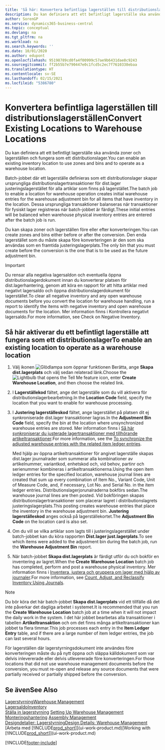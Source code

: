 ```yaml
---
title: 'Så här: Konvertera befintliga lagerställen till distributionslagerställen | Microsoft Docs'
description: Du kan definiera att ett befintligt lagerställe ska använda zoner och lagerställen och fungera som ett distributionslager.
author: SorenGP
ms.service: dynamics365-business-central
ms.topic: conceptual
ms.devlang: na
ms.tgt_pltfrm: na
ms.workload: na
ms.search.keywords: ''
ms.date: 10/01/2020
ms.author: edupont
ms.openlocfilehash: 95198789cd0fa4f00999c57ae9b6431dae8c9243
ms.sourcegitcommit: ff2b55b7e790447e0c1fcd5c2ec7f7610338ebaa
ms.translationtype: HT
ms.contentlocale: sv-SE
ms.lasthandoff: 02/15/2021
ms.locfileid: "5386780"
---
```

# <a name="convert-existing-locations-to-warehouse-locations"></a><span data-ttu-id="af81c-103">Konvertera befintliga lagerställen till distributionslagerställen</span><span class="sxs-lookup"><span data-stu-id="af81c-103">Convert Existing Locations to Warehouse Locations</span></span>
<span data-ttu-id="af81c-104">Du kan definiera att ett befintligt lagerställe ska använda zoner och lagerställen och fungera som ett distributionslager.</span><span class="sxs-lookup"><span data-stu-id="af81c-104">You can enable an existing inventory location to use zones and bins and to operate as a warehouse location.</span></span>  

<span data-ttu-id="af81c-105">Batch-jobbet där ett lagerställe definieras som ett distributionslager skapar ursprungliga distributionslagertransaktioner för dist.lager justeringslagerstället för alla artiklar som finns på lagerstället.</span><span class="sxs-lookup"><span data-stu-id="af81c-105">The batch job to enable a location for warehouse operation creates initial warehouse entries for the warehouse adjustment bin for all items that have inventory in the location.</span></span> <span data-ttu-id="af81c-106">Dessa ursprungliga transaktioner balanseras när transaktioner för fysiskt lager registreras när batch-jobbet är färdigt.</span><span class="sxs-lookup"><span data-stu-id="af81c-106">These initial entries will be balanced when warehouse physical inventory entries are entered after the batch job is run.</span></span>  

<span data-ttu-id="af81c-107">Du kan skapa zoner och lagerställen före eller efter konverteringen.</span><span class="sxs-lookup"><span data-stu-id="af81c-107">You can create zones and bins either before or after the conversion.</span></span> <span data-ttu-id="af81c-108">Den enda lagerstället som du måste skapa före konverteringen är den som ska användas som en framtida justeringslagerplats.</span><span class="sxs-lookup"><span data-stu-id="af81c-108">The only bin that you must create before the conversion is the one that is to be used as the future adjustment bin.</span></span>  

> [!IMPORTANT]  
>  <span data-ttu-id="af81c-109">Du rensar alla negativa lagersaldon och eventuella öppna distributionslagerdokument innan du konverterar platsen för dist.lagerhantering, genom att köra en rapport för att hitta artiklar med negativt lagersaldo och öppna distributionslagerdokument för lagerstället.</span><span class="sxs-lookup"><span data-stu-id="af81c-109">To clear all negative inventory and any open warehouse documents before you convert the location for warehouse handling, run a report to identify the items with negative inventory and open warehouse documents for the location.</span></span> <span data-ttu-id="af81c-110">Mer information finns i Kontrollera negativt lagersaldo.</span><span class="sxs-lookup"><span data-stu-id="af81c-110">For more information, see Check on Negative Inventory.</span></span>  

## <a name="to-enable-an-existing-location-to-operate-as-a-warehouse-location"></a><span data-ttu-id="af81c-111">Så här aktiverar du ett befintligt lagerställe att fungera som ett distributionslager</span><span class="sxs-lookup"><span data-stu-id="af81c-111">To enable an existing location to operate as a warehouse location</span></span>  
1.  <span data-ttu-id="af81c-112">Välj ikonen ![Glödlampa som öppnar funktionen Berätta](media/ui-search/search_small.png "Berätta vad du vill göra"), ange **Skapa dist.lagerplats** och välj sedan relaterad länk.</span><span class="sxs-lookup"><span data-stu-id="af81c-112">Choose the ![Lightbulb that opens the Tell Me feature](media/ui-search/search_small.png "Tell me what you want to do") icon, enter **Create Warehouse Location**, and then choose the related link.</span></span>  
2.  <span data-ttu-id="af81c-113">I **Lagerställekod** fältet, ange det lagerställe som du vill aktivera för distributionslagerbearbetning.</span><span class="sxs-lookup"><span data-stu-id="af81c-113">In the **Location Code** field, specify the location that you want to enable for warehouse processing.</span></span>  
3.  <span data-ttu-id="af81c-114">I **Justering lagerställeskod** fältet, ange lagerstället på platsen dit ej synkroniserade dist.lager transaktioner lagras.</span><span class="sxs-lookup"><span data-stu-id="af81c-114">In the **Adjustment Bin Code** field, specify the bin at the location where unsynchronized warehouse entries are stored.</span></span> <span data-ttu-id="af81c-115">Mer information finns i [Så här synkroniserar du justerade lagertransaktioner med tillhörande artikeltransaktioner](inventory-how-count-adjust-reclassify.md#to-synchronize-the-adjusted-warehouse-entries-with-the-related-item-ledger-entries).</span><span class="sxs-lookup"><span data-stu-id="af81c-115">For more information, see the [To synchronize the adjusted warehouse entries with the related item ledger entries](inventory-how-count-adjust-reclassify.md#to-synchronize-the-adjusted-warehouse-entries-with-the-related-item-ledger-entries).</span></span>  

    <span data-ttu-id="af81c-116">Med hjälp av öppna artikeltransaktioner för angivet lagerställe skapas dist.lager journalrader som summerar alla kombinationer av artikelnummer, variantkod, enhetskod och, vid behov, partinr och serienummer kombineras i artikeltransaktionerna.</span><span class="sxs-lookup"><span data-stu-id="af81c-116">Using the open item ledger entries for the specified location, warehouse journal lines are created that sum up every combination of Item No., Variant Code, Unit of Measure Code, and, if necessary, Lot No. and Serial No. in the item ledger entries.</span></span> <span data-ttu-id="af81c-117">Distributionslagerjorunalraderna bokförs sedan.</span><span class="sxs-lookup"><span data-stu-id="af81c-117">The warehouse journal lines are then posted.</span></span> <span data-ttu-id="af81c-118">Vid bokföringen skapas distributionslagertransaktioner som placerar lagret i distributionslagrets justeringslagerplats.</span><span class="sxs-lookup"><span data-stu-id="af81c-118">This posting creates warehouse entries that place the inventory in the warehouse adjustment bin.</span></span> <span data-ttu-id="af81c-119">**Justering lagerställeskod** anges också på lagerställekortet.</span><span class="sxs-lookup"><span data-stu-id="af81c-119">The **Adjustment Bin Code** on the location card is also set.</span></span>  

4.  <span data-ttu-id="af81c-120">Om du vill se vilka artiklar som lagts till i justeringslagerstället under batch-jobbet kan du köra rapporten **Dist.lager just.lagerplats**.</span><span class="sxs-lookup"><span data-stu-id="af81c-120">To see which items were added to the adjustment bin during the batch job, run the **Warehouse Adjustment Bin** report.</span></span>  
5.  <span data-ttu-id="af81c-121">När batch-jobbet **Skapa dist.lagerplats** är färdigt utför du och bokför en inventering av lagret.</span><span class="sxs-lookup"><span data-stu-id="af81c-121">When the **Create Warehouse Location** batch job has completed, perform and post a warehouse physical inventory.</span></span> <span data-ttu-id="af81c-122">Mer information finns i [Inventera, justera och gruppera om lager med hjälp av journaler](inventory-how-count-adjust-reclassify.md).</span><span class="sxs-lookup"><span data-stu-id="af81c-122">For more information, see [Count, Adjust, and Reclassify Inventory Using Journals](inventory-how-count-adjust-reclassify.md).</span></span>  

> [!NOTE]  
>  <span data-ttu-id="af81c-123">Du bör köra det här batch-jobbet **Skapa dist.lagerplats** vid ett tillfälle då det inte påverkar det dagliga arbetet i systemet.</span><span class="sxs-lookup"><span data-stu-id="af81c-123">It is recommended that you run the **Create Warehouse Location** batch job at a time when it will not impact the daily work in the system.</span></span> <span data-ttu-id="af81c-124">I det här jobbet bearbetas alla transaktioner i tabellen **Artikeltransaktion** och om det finns många artikeltransaktioner kan jobbet ta flera timmar.</span><span class="sxs-lookup"><span data-stu-id="af81c-124">This job processes each entry in the **Item Ledger Entry** table, and if there are a large number of item ledger entries, the job can last several hours.</span></span>  

 <span data-ttu-id="af81c-125">För lagerställen där lagerstyrningsdokument inte användes före konverteringen måste du på nytt öppna och släppa källdokument som var delvis inlevererade eller delvis utlevererade före konverteringen.</span><span class="sxs-lookup"><span data-stu-id="af81c-125">For those locations that did not use warehouse management documents before the conversion, you must re-open and release any source documents that were partially received or partially shipped before the conversion.</span></span>  

## <a name="see-also"></a><span data-ttu-id="af81c-126">Se även</span><span class="sxs-lookup"><span data-stu-id="af81c-126">See Also</span></span>  
[<span data-ttu-id="af81c-127">Lagerstyrning</span><span class="sxs-lookup"><span data-stu-id="af81c-127">Warehouse Management</span></span>](warehouse-manage-warehouse.md)  
[<span data-ttu-id="af81c-128">Lagersaldo</span><span class="sxs-lookup"><span data-stu-id="af81c-128">Inventory</span></span>](inventory-manage-inventory.md)  
<span data-ttu-id="af81c-129">[Ställa in lagerstyrning](warehouse-setup-warehouse.md)   </span><span class="sxs-lookup"><span data-stu-id="af81c-129">[Setting Up Warehouse Management](warehouse-setup-warehouse.md)   </span></span>  
<span data-ttu-id="af81c-130">[Monteringshantering](assembly-assemble-items.md)  </span><span class="sxs-lookup"><span data-stu-id="af81c-130">[Assembly Management](assembly-assemble-items.md)  </span></span>  
[<span data-ttu-id="af81c-131">Designdetaljer: Lagerstyrning</span><span class="sxs-lookup"><span data-stu-id="af81c-131">Design Details: Warehouse Management</span></span>](design-details-warehouse-management.md)  
<span data-ttu-id="af81c-132">[Arbeta med [!INCLUDE[prod_short](includes/prod_short.md)]](ui-work-product.md)</span><span class="sxs-lookup"><span data-stu-id="af81c-132">[Working with [!INCLUDE[prod_short](includes/prod_short.md)]](ui-work-product.md)</span></span>


[!INCLUDE[footer-include](includes/footer-banner.md)]